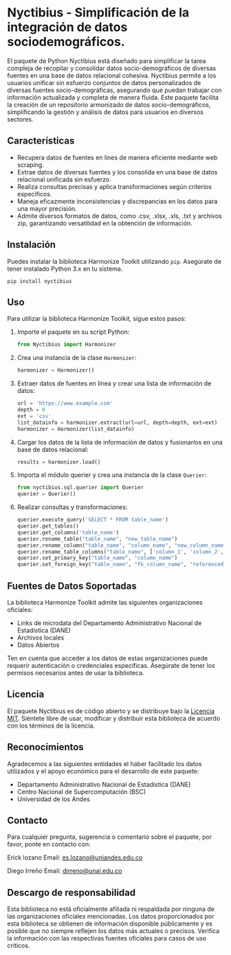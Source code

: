 # Nyctibius - Simplificación de la integración de datos sociodemográficos.


El paquete de Python Nyctibius está diseñado para simplificar la tarea compleja de recopilar y consolidar datos socio-demográficos de diversas fuentes en una base de datos relacional cohesiva. Nyctibius permite a los usuarios unificar sin esfuerzo conjuntos de datos personalizados de diversas fuentes socio-demográficas, asegurando que puedan trabajar con información actualizada y completa de manera fluida. Este paquete facilita la creación de un repositorio armonizado de datos socio-demográficos, simplificando la gestión y análisis de datos para usuarios en diversos sectores.

## Características

- Recupera datos de fuentes en lines de manera eficiente mediante web scraping.
- Extrae datos de diversas fuentes y los consolida en una base de datos relacional unificada sin esfuerzo.
- Realiza consultas precisas y aplica transformaciones según criterios específicos.
- Maneja eficazmente inconsistencias y discrepancias en los datos para una mayor precisión.
- Admite diversos formatos de datos, como .csv, .xlsx, .xls, .txt y archivos zip, garantizando versatilidad en la obtención de información.

## Instalación

Puedes instalar la biblioteca Harmonize Toolkit utilizando `pip`. Asegúrate de tener instalado Python 3.x en tu sistema.

```shell
pip install nyctibius
```

## Uso

Para utilizar la biblioteca Harmonize Toolkit, sigue estos pasos:

1. Importe el paquete en su script Python:

   ```python
   from Nyctibius import Harmonizer
   ```

2. Crea una instancia de la clase `Harmonizer`:

   ```python
   harmonizer = Harmonizer()
   ```

3. Extraer datos de fuentes en línea y crear una lista de información de datos:

   ```python
   url = 'https://www.example.com'
   depth = 0
   ext = 'csv'
   list_datainfo = harmonizer.extract(url=url, depth=depth, ext=ext)
   harmonizer = Harmonizer(list_datainfo)
   ```

4. Cargar los datos de la lista de información de datos y fusionarlos en una base de datos relacional:

   ```python
   results = harmonizer.load()
   ```

5. Importa el módulo querier y crea una instancia de la clase `Querier`:

   ```python
   from nyctibius.sql.querier import Querier
   querier = Querier()
   ```
   
6. Realizar consultas y transformaciones:

   ```python
   querier.execute_query('SELECT * FROM table_name')
   querier.get_tables()
   querier.get_columns('table_name')
   querier.rename_table("table_name", "new_table_name")
   querier.rename_column("table_name", "column_name", "new_column_name")
   querier.rename_table_columns("table_name", ['column_1', 'column_2', 'column_3', ...]))
   querier.set_primary_key("table_name", "column_name")
   querier.set_foreign_key("table_name", "fk_column_name", "referenced_table_name", "referenced_column_name")
   ```

## Fuentes de Datos Soportadas

La biblioteca Harmonize Toolkit admite las siguientes organizaciones oficiales:

- Links de microdata del Departamento Administrativo Nacional de Estadística (DANE)
- Archivos locales
- Datos Abiertos

Ten en cuenta que acceder a los datos de estas organizaciones puede requerir autenticación o credenciales específicas. Asegúrate de tener los permisos necesarios antes de usar la biblioteca.

## Licencia

El paquete Nyctibius es de código abierto y se distribuye bajo la [Licencia MIT](https://opensource.org/licenses/MIT). Siéntete libre de usar, modificar y distribuir esta biblioteca de acuerdo con los términos de la licencia.

## Reconocimientos

Agradecemos a las siguientes entidades el haber facilitado los datos utilizados y el apoyo económico para el desarrollo de este paquete:

- Departamento Administrativo Nacional de Estadística (DANE)
- Centro Nacional de Supercomputación (BSC)
- Universidad de los Andes

## Contacto

Para cualquier pregunta, sugerencia o comentario sobre el paquete, por favor, ponte en contacto con:

Erick lozano 
Email: es.lozano@uniandes.edu.co

Diego Irreño
Email: dirreno@unal.edu.co

## Descargo de responsabilidad

Esta biblioteca no está oficialmente afiliada ni respaldada por ninguna de las organizaciones oficiales mencionadas. Los datos proporcionados por esta biblioteca se obtienen de información disponible públicamente y es posible que no siempre reflejen los datos más actuales o precisos. Verifica la información con las respectivas fuentes oficiales para casos de uso críticos.